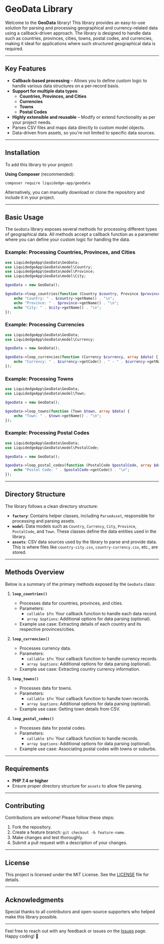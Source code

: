 # GeoData Library

Welcome to the **GeoData** library! This library provides an easy-to-use solution for parsing and processing geographical and currency-related data using a callback-driven approach. The library is designed to handle data such as countries, provinces, cities, towns, postal codes, and currencies, making it ideal for applications where such structured geographical data is required.

---

## Key Features

- **Callback-based processing** – Allows you to define custom logic to handle various data structures on a per-record basis.
- **Support for multiple data types**:
  - **Countries, Provinces, and Cities**
  - **Currencies**
  - **Towns**
  - **Postal Codes**
- **Highly extensible and reusable** – Modify or extend functionality as per your project needs.
- Parses CSV files and maps data directly to custom model objects.
- Data-driven from assets, so you're not limited to specific data sources.

---

## Installation

To add this library to your project:

**Using Composer** (recommended):
```shell script
composer require liquidedge-app/geodata
```

Alternatively, you can manually download or clone the repository and include it in your project.

---

## Basic Usage

The `GeoData` library exposes several methods for processing different types of geographical data. All methods accept a callback function as a parameter where you can define your custom logic for handling the data.

### Example: Processing Countries, Provinces, and Cities
```php
use LiquidedgeApp\GeoData\GeoData;
use LiquidedgeApp\GeoData\model\Country;
use LiquidedgeApp\GeoData\model\Province;
use LiquidedgeApp\GeoData\model\City;

$geoData = new GeoData();

$geoData->loop_countries(function (Country $country, Province $province, City $city, array $data) {
    echo "Country: " . $country->getName() . "\n";
    echo "Province: " . $province->getName() . "\n";
    echo "City: " . $city->getName() . "\n";
});
```

### Example: Processing Currencies
```php
use LiquidedgeApp\GeoData\GeoData;
use LiquidedgeApp\GeoData\model\Currency;

$geoData = new GeoData();

$geoData->loop_currencies(function (Currency $currency, array $data) {
    echo "Currency: " . $currency->getCode() . " - " . $currency->getName() . "\n";
});
```

### Example: Processing Towns
```php
use LiquidedgeApp\GeoData\GeoData;
use LiquidedgeApp\GeoData\model\Town;

$geoData = new GeoData();

$geoData->loop_towns(function (Town $town, array $data) {
    echo "Town: " . $town->getName() . "\n";
});
```

### Example: Processing Postal Codes
```php
use LiquidedgeApp\GeoData\GeoData;
use LiquidedgeApp\GeoData\model\PostalCode;

$geoData = new GeoData();

$geoData->loop_postal_codes(function (PostalCode $postalCode, array $data) {
    echo "Postal Code: " . $postalCode->getCode() . "\n";
});
```

---

## Directory Structure

The library follows a clean directory structure:

- **`factory`**: Contains helper classes, including `ParseAsset`, responsible for processing and parsing assets.
- **`model`**: Data models such as `Country`, `Currency`, `City`, `Province`, `PostalCode`, and `Town`. These classes define the data entities used in the library.
- **`assets`**: CSV data sources used by the library to parse and provide data. This is where files like `country-city.csv`, `country-currency.csv`, etc., are stored.

---

## Methods Overview

Below is a summary of the primary methods exposed by the `GeoData` class:

1. **`loop_countries()`**
   - Processes data for countries, provinces, and cities.
   - Parameters:
     - `callable $fn`: Your callback function to handle each data record.
     - `array $options`: Additional options for data parsing (optional).
   - Example use case: Extracting details of each country and its respective provinces/cities.

2. **`loop_currencies()`**
   - Processes currency data.
   - Parameters:
     - `callable $fn`: Your callback function to handle currency records.
     - `array $options`: Additional options for data parsing (optional).
   - Example use case: Extracting country currency information.

3. **`loop_towns()`**
   - Processes data for towns.
   - Parameters:
     - `callable $fn`: Your callback function to handle town records.
     - `array $options`: Additional options for data parsing (optional).
   - Example use case: Getting town details from CSV.

4. **`loop_postal_codes()`**
   - Processes data for postal codes.
   - Parameters:
     - `callable $fn`: Your callback function to handle records.
     - `array $options`: Additional options for data parsing (optional).
   - Example use case: Associating postal codes with towns or suburbs.

---

## Requirements

- **PHP 7.4 or higher**
- Ensure proper directory structure for `assets` to allow file parsing.

---

## Contributing

Contributions are welcome! Please follow these steps:

1. Fork the repository.
2. Create a feature branch: `git checkout -b feature-name`.
3. Make changes and test thoroughly.
4. Submit a pull request with a description of your changes.

---

## License

This project is licensed under the MIT License. See the [LICENSE](LICENSE) file for details.

---

## Acknowledgments

Special thanks to all contributors and open-source supporters who helped make this library possible.

---

Feel free to reach out with any feedback or issues on the [Issues](https://github.com/liquidedge-app/geodata/issues) page. Happy coding! 🚀
